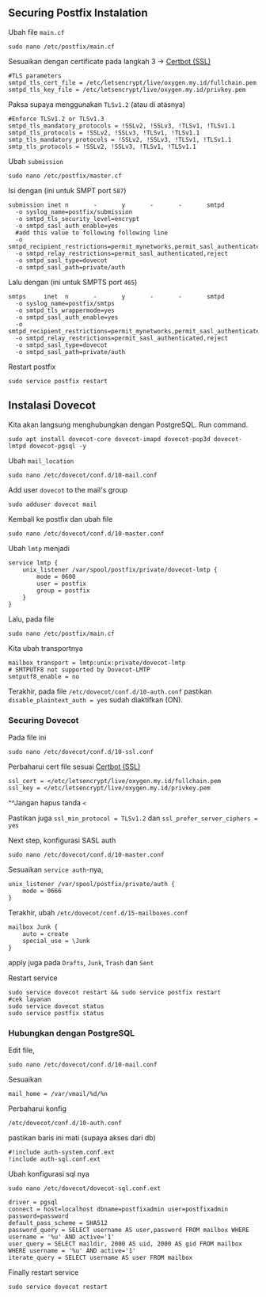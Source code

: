 ## Securing Postfix Instalation
Ubah file `main.cf`
```
sudo nano /etc/postfix/main.cf
```
Sesuaikan dengan certificate pada langkah 3 -> [Certbot (SSL)](03-certbot.md)
```
#TLS parameters
smtpd_tls_cert_file = /etc/letsencrypt/live/oxygen.my.id/fullchain.pem
smtpd_tls_key_file = /etc/letsencrypt/live/oxygen.my.id/privkey.pem
```

Paksa supaya menggunakan `TLSv1.2` (atau di atasnya)
```
#Enforce TLSv1.2 or TLSv1.3
smtpd_tls_mandatory_protocols = !SSLv2, !SSLv3, !TLSv1, !TLSv1.1
smtpd_tls_protocols = !SSLv2, !SSLv3, !TLSv1, !TLSv1.1
smtp_tls_mandatory_protocols = !SSLv2, !SSLv3, !TLSv1, !TLSv1.1
smtp_tls_protocols = !SSLv2, !SSLv3, !TLSv1, !TLSv1.1
```

Ubah `submission`
```
sudo nano /etc/postfix/master.cf
```
Isi dengan (ini untuk SMPT port `587`)
```
submission inet n       -       y       -       -       smtpd
  -o syslog_name=postfix/submission
  -o smtpd_tls_security_level=encrypt
  -o smtpd_sasl_auth_enable=yes
  #add this value to following following line
  -o smtpd_recipient_restrictions=permit_mynetworks,permit_sasl_authenticated,reject
  -o smtpd_relay_restrictions=permit_sasl_authenticated,reject
  -o smtpd_sasl_type=dovecot
  -o smtpd_sasl_path=private/auth
```
Lalu dengan (ini untuk SMPTS port `465`) 
```
smtps     inet  n       -       y       -       -       smtpd
  -o syslog_name=postfix/smtps
  -o smtpd_tls_wrappermode=yes
  -o smtpd_sasl_auth_enable=yes
  -o smtpd_recipient_restrictions=permit_mynetworks,permit_sasl_authenticated,reject
  -o smtpd_relay_restrictions=permit_sasl_authenticated,reject
  -o smtpd_sasl_type=dovecot
  -o smtpd_sasl_path=private/auth
```

Restart postfix
```
sudo service postfix restart
```

## Instalasi Dovecot

Kita akan langsung menghubungkan dengan PostgreSQL.
Run command.
```
sudo apt install dovecot-core dovecot-imapd dovecot-pop3d dovecot-lmtpd dovecot-pgsql -y
```

Ubah `mail_location`
```
sudo nano /etc/dovecot/conf.d/10-mail.conf
```

Add user `dovecot` to the mail's group
```
sudo adduser dovecot mail
```

Kembali ke postfix dan ubah file
```
sudo nano /etc/dovecot/conf.d/10-master.conf
```
Ubah `lmtp` menjadi
```
service lmtp {
    unix_listener /var/spool/postfix/private/dovecot-lmtp {
        mode = 0600
        user = postfix
        group = postfix
    }
}
```
Lalu, pada file
```
sudo nano /etc/postfix/main.cf
```
Kita ubah transportnya
```
mailbox_transport = lmtp:unix:private/dovecot-lmtp
# SMTPUTF8 not supported by Dovecot-LMTP
smtputf8_enable = no
```

Terakhir, pada file `/etc/dovecot/conf.d/10-auth.conf` pastikan `disable_plaintext_auth = yes` sudah diaktifkan (ON).

### Securing Dovecot
Pada file ini
```
sudo nano /etc/dovecot/conf.d/10-ssl.conf
```
Perbaharui cert file sesuai [Certbot (SSL)](03-certbot.md)
```
ssl_cert = </etc/letsencrypt/live/oxygen.my.id/fullchain.pem
ssl_key = </etc/letsencrypt/live/oxygen.my.id/privkey.pem
```
^^Jangan hapus tanda `<`

Pastikan juga `ssl_min_protocol = TLSv1.2` dan `ssl_prefer_server_ciphers = yes`

Next step, konfigurasi SASL auth
```
sudo nano /etc/dovecot/conf.d/10-master.conf
```
Sesuaikan `service auth`-nya,
```
unix_listener /var/spool/postfix/private/auth {
    mode = 0666
}
```

Terakhir, ubah `/etc/dovecot/conf.d/15-mailboxes.conf`
```
mailbox Junk {
    auto = create
    special_use = \Junk
}
```
apply juga pada `Drafts`, `Junk`, `Trash` dan `Sent`

Restart service
```
sudo service dovecot restart && sudo service postfix restart
#cek layanan
sudo service dovecot status
sudo service postfix status
```

### Hubungkan dengan PostgreSQL
Edit file,
```
sudo nano /etc/dovecot/conf.d/10-mail.conf
```
Sesuaikan
```
mail_home = /var/vmail/%d/%n
```
Perbaharui konfig
```
/etc/dovecot/conf.d/10-auth.conf
```
pastikan baris ini mati (supaya akses dari db)
```
#!include auth-system.conf.ext
!include auth-sql.conf.ext
```

Ubah konfigurasi sql nya
```
sudo nano /etc/dovecot/dovecot-sql.conf.ext
```
```
driver = pgsql
connect = host=localhost dbname=postfixadmin user=postfixadmin password=password
default_pass_scheme = SHA512
password_query = SELECT username AS user,password FROM mailbox WHERE username = '%u' AND active='1'
user_query = SELECT maildir, 2000 AS uid, 2000 AS gid FROM mailbox WHERE username = '%u' AND active='1'
iterate_query = SELECT username AS user FROM mailbox
```
Finally restart service
```
sudo service dovecot restart
```
